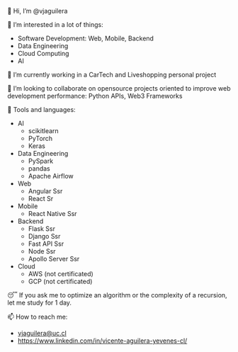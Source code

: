 👋 Hi, I’m @vjaguilera

👀 I’m interested in a lot of things:
- Software Development: Web, Mobile, Backend
- Data Engineering
- Cloud Computing
- AI

🌱 I’m currently working in a CarTech and Liveshopping personal project

💞️ I’m looking to collaborate on opensource projects oriented to improve web development performance: Python APIs, Web3 Frameworks

🔨 Tools and languages:
- AI
  - scikitlearn
  - PyTorch
  - Keras
- Data Engineering
  - PySpark
  - pandas
  - Apache Airflow
- Web
  - Angular Ssr
  - React Sr
- Mobile
  - React Native Ssr
- Backend
  - Flask Ssr
  - Django Ssr
  - Fast API Ssr
  - Node Ssr
  - Apollo Server Ssr
- Cloud
  - AWS (not certificated)
  - GCP (not certificated)

😴 If you ask me to optimize an algorithm or the complexity of a recursion, let me study for 1 day.

📫 How to reach me:
- vjaguilera@uc.cl
- https://www.linkedin.com/in/vicente-aguilera-yevenes-cl/

<!---
vjaguilera/vjaguilera is a ✨ special ✨ repository because its `README.md` (this file) appears on your GitHub profile.
You can click the Preview link to take a look at your changes.
--->
